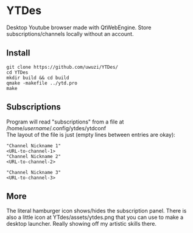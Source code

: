 # YTDes
Desktop Youtube browser made with QtWebEngine. Store subscriptions/channels locally without an account. 

## Install

    git clone https://github.com/uwuzi/YTDes/  
    cd YTDes  
    mkdir build && cd build  
    qmake -makefile ../ytd.pro  
    make  
    
## Subscriptions  
Program will read "subscriptions" from a file at /home/*username*/.config/ytdes/ytdconf  
The layout of the file is just (empty lines between entries are okay):  

    "Channel Nickname 1"  
    <URL-to-channel-1>  
    "Channel Nickname 2"  
    <URL-to-channel-2>  
    
    "Channel Nickname 3"  
    <URL-to-channel-3>  
    
## More
The literal hamburger icon shows/hides the subscription panel. There is also a little icon at YTdes/assets/ytdes.png that you can use to make a desktop launcher. Really showing off my artistic skills there.
